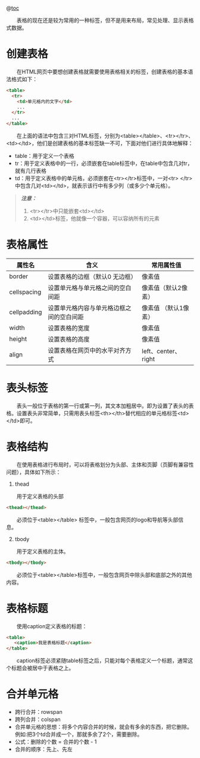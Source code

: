 @[toc](表格标签)

&emsp;&emsp;表格的现在还是较为常用的一种标签，但不是用来布局，常见处理、显示表格式数据。

# 创建表格
&emsp;&emsp;在HTML网页中要想创建表格就需要使用表格相关的标签，创建表格的基本语法格式如下：

```html
<table>
  <tr>
    <td>单元格内的文字</td>
    ...
  </tr>
  ...
</table>
```

&emsp;&emsp;在上面的语法中包含三对HTML标签，分别为&lt;table&gt;&lt;/table&gt;、&lt;tr&gt;&lt;/tr&gt;、&lt;td&gt;&lt;/td&gt;，他们是创建表格的基本标签缺一不可，下面对他们进行具体地解释：

+ table：用于定义一个表格
+ tr：用于定义表格中的一行，必须嵌套在table标签中，在table中包含几对tr，就有几行表格
+ td：用于定义表格中的单元格，必须嵌套在&lt;tr&gt;&lt;/tr&gt;标签中，一对&lt;tr&gt; &lt;/tr&gt;中包含几对&lt;td&gt;&lt;/td&gt;，就表示该行中有多少列（或多少个单元格）。

> *__注意：__*
> 1. &lt;tr&gt;&lt;/tr&gt;中只能嵌套&lt;td&gt;&lt;/td&gt;
> 2. &lt;td&gt;&lt;/td&gt;标签，他就像一个容器，可以容纳所有的元素

# 表格属性

属性名| 含义| 常用属性值
-|-|-
border | 设置表格的边框（默认0 无边框）| 像素值
cellspacing |设置单元格与单元格之间的空白间距| 像素值（默认2像素）
cellpadding |设置单元格内容与单元格边框之间的空白间距| 像素值 （默认1像素）
width | 设置表格的宽度| 像素值
height | 设置表格的高度| 像素值
align | 设置表格在网页中的水平对齐方式| left、center、right

# 表头标签
&emsp;&emsp;表头一般位于表格的第一行或第一列，其文本加粗居中。即为设置了表头的表格。设置表头非常简单，只需用表头标签&lt;th&gt;&lt;/th&gt;替代相应的单元格标签&lt;td&gt;&lt;/td&gt;即可。

# 表格结构
&emsp;&emsp;在使用表格进行布局时，可以将表格划分为头部、主体和页脚（页脚有兼容性问题），具体如下所示：

1. thead

&emsp;&emsp;用于定义表格的头部

```html
<thead></thead>
```

&emsp;&emsp;必须位于&lt;table&gt;&lt;/table&gt; 标签中，一般包含网页的logo和导航等头部信息。

2. tbody

&emsp;&emsp;用于定义表格的主体。

```html
<tbody></tbody>
```

&emsp;&emsp;必须位于&lt;table&gt;&lt;/table&gt;标签中，一般包含网页中除头部和底部之外的其他内容。

# 表格标题
&emsp;&emsp;使用caption定义表格的标题：

```html
<table>
   <caption>我是表格标题</caption>
</table>
```

&emsp;&emsp;caption标签必须紧随table标签之后，只能对每个表格定义一个标题，通常这个标题会被居中于表格之上。

# 合并单元格

+ 跨行合并：rowspan    
+ 跨列合并：colspan
+ 合并单元格的思想：将多个内容合并的时候，就会有多余的东西，把它删除。例如:把3个td合并成一个，那就多余了2个，需要删除。
+ 公式：删除的个数 = 合并的个数 - 1   
+ 合并的顺序：先上、先左 

